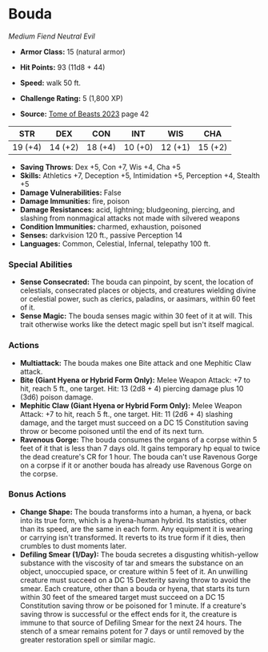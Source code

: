 # Bouda

*Medium* *Fiend* *Neutral Evil*

- **Armor Class:** 15 (natural armor)
- **Hit Points:** 93 (11d8 + 44)
- **Speed:** walk 50 ft.

- **Challenge Rating:** 5 (1,800 XP)
- **Source:** [Tome of Beasts 2023](https://koboldpress.com/kpstore/product/tome-of-beasts-1-2023-edition/) page 42

| STR | DEX | CON | INT | WIS | CHA |
| --- | --- | --- | --- | --- | --- |
| 19 (+4) | 14 (+2) | 18 (+4) | 10 (+0) | 12 (+1) | 15 (+2) |

- **Saving Throws**: Dex +5, Con +7, Wis +4, Cha +5
- **Skills:** Athletics +7, Deception +5, Intimidation +5, Perception +4, Stealth +5
- **Damage Vulnerabilities:** False
- **Damage Immunities:** fire, poison
- **Damage Resistances:** acid, lightning; bludgeoning, piercing, and slashing from nonmagical attacks not made with silvered weapons
- **Condition Immunities:** charmed, exhaustion, poisoned
- **Senses:** darkvision 120 ft., passive Perception 14
- **Languages:** Common, Celestial, Infernal, telepathy 100 ft.

### Special Abilities

- **Sense Consecrated:** The bouda can pinpoint, by scent, the location of celestials, consecrated places or objects, and creatures wielding divine or celestial power, such as clerics, paladins, or aasimars, within 60 feet of it.
- **Sense Magic:** The bouda senses magic within 30 feet of it at will. This trait otherwise works like the detect magic spell but isn't itself magical.

### Actions

- **Multiattack:** The bouda makes one Bite attack and one Mephitic Claw attack.
- **Bite (Giant Hyena or Hybrid Form Only):** Melee Weapon Attack: +7 to hit, reach 5 ft., one target. Hit: 13 (2d8 + 4) piercing damage plus 10 (3d6) poison damage.
- **Mephitic Claw (Giant Hyena or Hybrid Form Only):** Melee Weapon Attack: +7 to hit, reach 5 ft., one target. Hit: 11 (2d6 + 4) slashing damage, and the target must succeed on a DC 15 Constitution saving throw or become poisoned until the end of its next turn.
- **Ravenous Gorge:** The bouda consumes the organs of a corpse within 5 feet of it that is less than 7 days old. It gains temporary hp equal to twice the dead creature's CR for 1 hour. The bouda can't use Ravenous Gorge on a corpse if it or another bouda has already use Ravenous Gorge on the corpse.

### Bonus Actions

- **Change Shape:** The bouda transforms into a human, a hyena, or back into its true form, which is a hyena-human hybrid. Its statistics, other than its speed, are the same in each form. Any equipment it is wearing or carrying isn't transformed. It reverts to its true form if it dies, then crumbles to dust moments later.
- **Defiling Smear (1/Day):** The bouda secretes a disgusting whitish-yellow substance with the viscosity of tar and smears the substance on an object, unoccupied space, or creature within 5 feet of it. An unwilling creature must succeed on a DC 15 Dexterity saving throw to avoid the smear. Each creature, other than a bouda or hyena, that starts its turn within 30 feet of the smeared target must succeed on a DC 15 Constitution saving throw or be poisoned for 1 minute. If a creature's saving throw is successful or the effect ends for it, the creature is immune to that source of Defiling Smear for the next 24 hours. The stench of a smear remains potent for 7 days or until removed by the greater restoration spell or similar magic.
